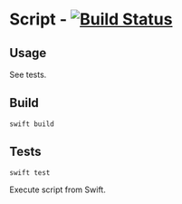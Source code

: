 # Script - [![Build Status](https://travis-ci.org/oleander/Script.svg?branch=master)](https://travis-ci.org/oleander/Script)

## Usage

See tests.

## Build

`swift build`

## Tests

`swift test`

Execute script from Swift.

